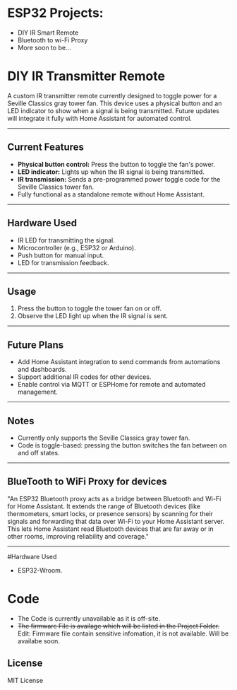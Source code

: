 # ESP32 Projects:

- DIY IR Smart Remote
- Bluetooth to wi-Fi Proxy 
- More soon to be...



# DIY IR Transmitter Remote

A custom IR transmitter remote currently designed to toggle power for a Seville Classics gray tower fan. This device uses a physical button and an LED indicator to show when a signal is being transmitted. Future updates will integrate it fully with Home Assistant for automated control.

---

## Current Features

- **Physical button control:** Press the button to toggle the fan's power.  
- **LED indicator:** Lights up when the IR signal is being transmitted.  
- **IR transmission:** Sends a pre-programmed power toggle code for the Seville Classics tower fan.  
- Fully functional as a standalone remote without Home Assistant.

---

## Hardware Used

- IR LED for transmitting the signal.  
- Microcontroller (e.g., ESP32 or Arduino).  
- Push button for manual input.  
- LED for transmission feedback.  

---

## Usage

1. Press the button to toggle the tower fan on or off.  
2. Observe the LED light up when the IR signal is sent.  

---

## Future Plans

- Add Home Assistant integration to send commands from automations and dashboards.  
- Support additional IR codes for other devices.  
- Enable control via MQTT or ESPHome for remote and automated management.  

---

## Notes

- Currently only supports the Seville Classics gray tower fan.  
- Code is toggle-based: pressing the button switches the fan between on and off states.  

---
## BlueTooth to WiFi Proxy for devices
"An ESP32 Bluetooth proxy acts as a bridge between Bluetooth and Wi-Fi for Home Assistant. It extends the range of Bluetooth devices (like thermometers, smart locks, or presence sensors) by scanning for their signals and forwarding that data over Wi-Fi to your Home Assistant server. This lets Home Assistant read Bluetooth devices that are far away or in other rooms, improving reliability and coverage."

---

#Hardware Used

- ESP32-Wroom.

# Code 

- The Code is currently unavailable as it is off-site.
- ~~The firmware File is availage which will be listed in the Project Folder.~~ Edit: Firmware file contain sensitive infomation, it is not available.
      Will be availabe soon.
## License

MIT License
